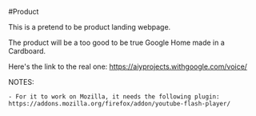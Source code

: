#Product

This is a pretend to be product landing webpage.

The product will be a too good to be true Google Home made in a Cardboard.

Here's the link to the real one: https://aiyprojects.withgoogle.com/voice/

NOTES:

	- For it to work on Mozilla, it needs the following plugin: https://addons.mozilla.org/firefox/addon/youtube-flash-player/